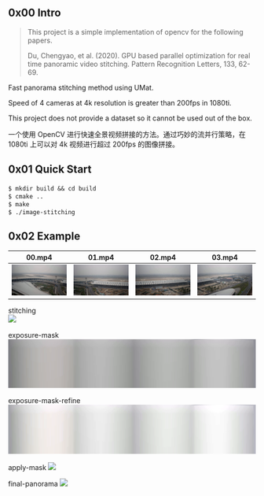 ## 0x00 Intro

> This project is a simple implementation of opencv for the following papers.
>
> Du, Chengyao, et al. (2020). GPU based parallel optimization for real time panoramic video stitching. Pattern
> Recognition Letters, 133, 62-69.

Fast panorama stitching method using UMat.

Speed of 4 cameras at 4k resolution is greater than 200fps in 1080ti.

This project does not provide a dataset so it cannot be used out of the box.

一个使用 OpenCV 进行快速全景视频拼接的方法。通过巧妙的流并行策略，在 1080ti 上可以对 4k 视频进行超过 200fps 的图像拼接。

## 0x01 Quick Start

```
$ mkdir build && cd build
$ cmake ..
$ make
$ ./image-stitching
```

## 0x02 Example

| 00.mp4                    | 01.mp4                    | 02.mp4                    | 03.mp4                    |
|---------------------------|---------------------------|---------------------------|---------------------------|
| ![](assets/origin-00.png) | ![](assets/origin-01.png) | ![](assets/origin-02.png) | ![](assets/origin-03.png) |

stitching  
![](assets/01.origin-stitching.png)

exposure-mask  
![](assets/02.exposure-mask.png)

exposure-mask-refine  
![](assets/03.exposure-mask-refine.png)

apply-mask
![](assets/04.apply-mask.png)

final-panorama
![](assets/05.final-stitching.png)

